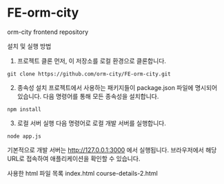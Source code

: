 # FE-orm-city
orm-city frontend repository

설치 및 실행 방법
1. 프로젝트 클론
먼저, 이 저장소를 로컬 환경으로 클론합니다.
```
git clone https://github.com/orm-city/FE-orm-city.git
```
2. 종속성 설치
프로젝트에서 사용하는 패키지들이 package.json 파일에 명시되어 있습니다. 다음 명령어를 통해 모든 종속성을 설치합니다.
```
npm install
```

3. 로컬 서버 실행
다음 명령어로 로컬 개발 서버를 실행합니다.
```
node app.js
```
기본적으로 개발 서버는 http://127.0.0.1:3000 에서 실행됩니다. 브라우저에서 해당 URL로 접속하여 애플리케이션을 확인할 수 있습니다.

사용한 html 파일 목록
index.html
course-details-2.html
